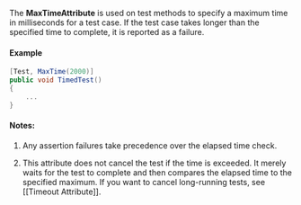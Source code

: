 The **MaxTimeAttribute** is used on test methods to specify a maximum time 
in milliseconds for a test case. If the test case takes longer than the 
specified time to complete, it is reported as a failure.
   
#### Example

```csharp
[Test, MaxTime(2000)]
public void TimedTest()
{
    ...
}
```

#### Notes:

1. Any assertion failures take precedence over the elapsed time check.

2. This attribute does not cancel the test if the time
   is exceeded. It merely waits for the test to complete and then
   compares the elapsed time to the specified maximum. If you want to
   cancel long-running tests, see [[Timeout Attribute]].
